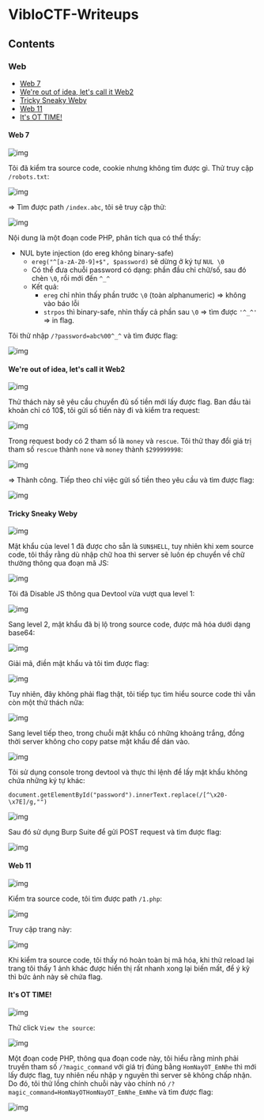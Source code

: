 # VibloCTF-Writeups
## Contents
### Web
- [Web 7](https://github.com/DucThinh47/VibloCTF-Writeups#web-7)
- [We're out of idea, let's call it Web2](https://github.com/DucThinh47/VibloCTF-Writeups/tree/main#were-out-of-idea-lets-call-it-web2)
- [Tricky Sneaky Weby](https://github.com/DucThinh47/VibloCTF-Writeups/tree/main#tricky-sneaky-weby)
- [Web 11](https://github.com/DucThinh47/VibloCTF-Writeups/tree/main#web-11)
- [It's OT TIME!](https://github.com/DucThinh47/VibloCTF-Writeups/tree/main#its-ot-time)
#### Web 7

![img](https://github.com/DucThinh47/VibloCTF-Writeups/blob/main/images/image0.png?raw=true)

Tôi đã kiểm tra source code, cookie nhưng không tìm được gì. Thử truy cập `/robots.txt`:

![img](https://github.com/DucThinh47/VibloCTF-Writeups/blob/main/images/image1.png?raw=true)

=> Tìm được path `/index.abc`, tôi sẽ truy cập thử:

![img](https://github.com/DucThinh47/VibloCTF-Writeups/blob/main/images/image2.png?raw=true)

Nội dung là một đoạn code PHP, phân tích qua có thể thấy:

- NUL byte injection (do ereg không binary-safe)
    - `ereg("^[a-zA-Z0-9]+$", $password)` sẽ dừng ở ký tự `NUL \0`
    - Có thể đưa chuỗi password có dạng: phần đầu chỉ chữ/số, sau đó chèn `\0`, rồi mới đến `^_^`
    - Kết quả:
        -   `ereg` chỉ nhìn thấy phần trước `\0` (toàn alphanumeric) => không vào báo lỗi
        - `strpos` thì binary-safe, nhìn thấy cả phần sau `\0` => tìm được `'^_^'` => in flag.

Tôi thử nhập `/?password=abc%00^_^` và tìm được flag:

![img](https://github.com/DucThinh47/VibloCTF-Writeups/blob/main/images/image3.png?raw=true)

#### We're out of idea, let's call it Web2

![img](https://github.com/DucThinh47/VibloCTF-Writeups/blob/main/images/image4.png?raw=true)

Thử thách này sẽ yêu cầu chuyển đủ số tiền mới lấy được flag. Ban đầu tài khoản chỉ có 10$, tôi gửi số tiền này đi và kiểm tra request:

![img](https://github.com/DucThinh47/VibloCTF-Writeups/blob/main/images/image5.png?raw=true)

Trong request body có 2 tham số là `money` và `rescue`. Tôi thử thay đổi giá trị tham số `rescue` thành `none` và `money` thành `$299999998`:

![img](https://github.com/DucThinh47/VibloCTF-Writeups/blob/main/images/image6.png?raw=true)

=> Thành công. Tiếp theo chỉ việc gửi số tiền theo yêu cầu và tìm được flag:

![img](https://github.com/DucThinh47/VibloCTF-Writeups/blob/main/images/image7.png?raw=true)
#### Tricky Sneaky Weby

![img](https://github.com/DucThinh47/VibloCTF-Writeups/blob/main/images/image8.png?raw=true)

Mật khẩu của level 1 đã được cho sẵn là `SUN$HELL`, tuy nhiên khi xem source code, tôi thầy rằng dù nhập chữ hoa thì server sẽ luôn ép chuyển về chữ thường thông qua đoạn mã JS:

![img](https://github.com/DucThinh47/VibloCTF-Writeups/blob/main/images/image9.png?raw=true)

Tôi đã Disable JS thông qua Devtool vừa vượt qua level 1:

![img](https://github.com/DucThinh47/VibloCTF-Writeups/blob/main/images/image10.png?raw=true)

Sang level 2, mật khẩu đã bị lộ trong source code, được mã hóa dưới dạng base64:

![img](https://github.com/DucThinh47/VibloCTF-Writeups/blob/main/images/image11.png?raw=true)

Giải mã, điền mật khẩu và tôi tìm được flag:

![img](https://github.com/DucThinh47/VibloCTF-Writeups/blob/main/images/image12.png?raw=true)

Tuy nhiên, đây không phải flag thật, tôi tiếp tục tìm hiểu source code thì vẫn còn một thử thách nữa:

![img](https://github.com/DucThinh47/VibloCTF-Writeups/blob/main/images/image13.png?raw=true)

Sang level tiếp theo, trong chuỗi mật khẩu có những khoảng trắng, đồng thời server không cho copy patse mật khẩu để dán vào. 

![img](https://github.com/DucThinh47/VibloCTF-Writeups/blob/main/images/image14.png?raw=true)

Tôi sử dụng console trong devtool và thực thi lệnh để lấy mật khẩu không chứa những ký tự khác:

    document.getElementById("password").innerText.replace(/[^\x20-\x7E]/g,"")

![img](https://github.com/DucThinh47/VibloCTF-Writeups/blob/main/images/image15.png?raw=true)

Sau đó sử dụng Burp Suite để gửi POST request và tìm được flag:

![img](https://github.com/DucThinh47/VibloCTF-Writeups/blob/main/images/image16.png?raw=true)
#### Web 11

![img](https://github.com/DucThinh47/VibloCTF-Writeups/blob/main/images/image17.png?raw=true)

Kiểm tra source code, tôi tìm được path `/1.php`:

![img](https://github.com/DucThinh47/VibloCTF-Writeups/blob/main/images/image18.png?raw=true)

Truy cập trang này:

![img](https://github.com/DucThinh47/VibloCTF-Writeups/blob/main/images/image19.png?raw=true)

Khi kiểm tra source code, tôi thấy nó hoàn toàn bị mã hóa, khi thử reload lại trang tôi thấy 1 ảnh khác được hiển thị rất nhanh xong lại biến mất, để ý kỹ thì bức ảnh này sẽ chứa flag.
#### It's OT TIME!

![img](20)

Thử click `View the source`:

![img](21)

Một đoạn code PHP, thông qua đoạn code này, tôi hiểu rằng mình phải truyền tham số `/?magic_command` với giá trị đúng bằng `HomNayOT_EmNhe` thì mới lấy được flag, tuy nhiên nếu nhập y nguyên thì server sẽ không chấp nhận. Do đó, tôi thử lồng chính chuỗi này vào chính nó `/? magic_command=HomNayOTHomNayOT_EmNhe_EmNhe` và tìm được flag:

![img](22)







